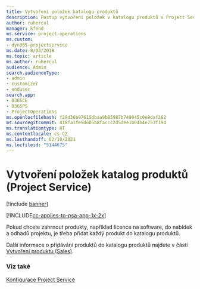 ```yaml
---
title: Vytvoření položek katalogu produktů
description: Postup vytvoření položek v katalogu produktů v Project Service
author: ruhercul
manager: kfend
ms.service: project-operations
ms.custom:
- dyn365-projectservice
ms.date: 8/03/2018
ms.topic: article
ms.author: ruhercul
audience: Admin
search.audienceType:
- admin
- customizer
- enduser
search.app:
- D365CE
- D365PS
- ProjectOperations
ms.openlocfilehash: f29d36b97615dbaa9b85987b749045c0e9daf262
ms.sourcegitcommit: 418fa1fe9d605b8faccc2d5dee1b04b4e753f194
ms.translationtype: HT
ms.contentlocale: cs-CZ
ms.lasthandoff: 02/10/2021
ms.locfileid: "5144675"
---
```

# <a name="create-product-catalog-items-project-service"></a>Vytvoření položek katalog produktů (Project Service)

[!include [banner](../includes/psa-now-project-operations.md)]

[!INCLUDE[cc-applies-to-psa-app-1x-2x](../includes/cc-applies-to-psa-app-1x-2x.md)]

Pokud chcete zahrnout produkty, například licence na software, do nabídek a odhadů projektu, je třeba přidat každý produkt do katalogu produktů.  
  
 Další informace o přidávání produktů do katalogu produktů najdete v části [Vytvoření produktu (Sales)](https://docs.microsoft.com/dynamics365/sales-enterprise/create-product-sales).  
  
### <a name="see-also"></a>Viz také  
 [Konfigurace Project Service](../psa/configure.md)
